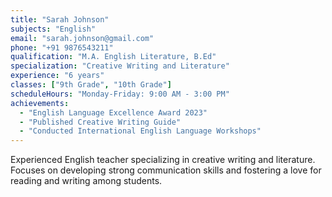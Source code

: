 ```yaml
---
title: "Sarah Johnson"
subjects: "English"
email: "sarah.johnson@gmail.com"
phone: "+91 9876543211"
qualification: "M.A. English Literature, B.Ed"
specialization: "Creative Writing and Literature"
experience: "6 years"
classes: ["9th Grade", "10th Grade"]
scheduleHours: "Monday-Friday: 9:00 AM - 3:00 PM"
achievements: 
  - "English Language Excellence Award 2023"
  - "Published Creative Writing Guide"
  - "Conducted International English Language Workshops"
---
```

Experienced English teacher specializing in creative writing and literature. Focuses on developing strong communication skills and fostering a love for reading and writing among students. 